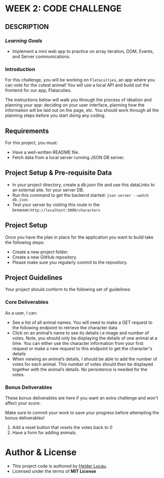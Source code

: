 # WEEK 2: CODE CHALLENGE

## DESCRIPTION 

### *Learning Goals*

* Implement a mini web app to practice on array iteration, DOM, Events, and Server communications.

### Introduction

For this challenge, you will be working on `Flataculties`, an app where you can vote for the cutest animal! You will use a local API and build out the frontend for our app, Flatacuties.

The instructions below will walk you through the process of ideation and planning your app: deciding on your user interface, planning how the information will be laid out on the page, etc. You should work through all the planning steps before you start doing any coding.

## Requirements
For this project, you must:

* Have a well-written README file.
* Fetch data from a local server running JSON DB server.

## Project Setup & Pre-requisite Data
* In your project directory, create a db.json file and use this dataLinks to an external site. for your server DB.
* Run this command to get the backend started: `json-server --watch db.json`
* Test your server by visiting this route in the browser:`http://localhost:3000/characters`

## Project Setup
Once you have the plan in place for the application you want to build take the following steps:

* Create a new project folder.
* Create a new GitHub repository.
* Please make sure you regularly commit to the repository.

## Project Guidelines
Your project should conform to the following set of guidelines:

### Core Deliverables
As a user, I can:

* See a list of all animal names. You will need to make a GET request to the following endpoint to retrieve the character data
* Click on an animal’s name to see its details i.e image and number of votes. Note, you should only be displaying the details of one animal at a time. You can either use the character information from your first request or make a new request to this endpoint to get the character's details 
* When viewing an animal’s details, I should be able to add the number of votes for each animal. This number of votes should then be displayed together with the animal’s details. No persistence is needed for the votes.

### Bonus Deliverables
These bonus deliverables are here if you want an extra challenge and won't affect your score.

Make sure to commit your work to save your progress before attempting the bonus deliverables!

1. Add a reset button that resets the votes back to 0
2. Have a form for adding animals.

# Author & License
* This project code is authored by [Helder Lucau](https://github.com/Helder-Lucau).
* Licensed under the terms of **MIT License**